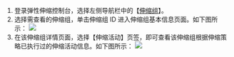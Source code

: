 1. 登录弹性伸缩控制台，选择左侧导航栏中的【[伸缩组](https://console.cloud.tencent.com/autoscaling/group)】。
2. 选择需查看的伸缩组，单击伸缩组 ID 进入伸缩组基本信息页面。如下图所示：
![](https://main.qcloudimg.com/raw/9b6769497556ccffede7ef9eadaa8ac8.png)
3. 在该伸缩组详情页面，选择【伸缩活动】页签，即可查看该伸缩组根据伸缩策略已执行过的伸缩活动信息。如下图所示：
![](https://main.qcloudimg.com/raw/f819535101531ca2474246160ca0c71c.png)

